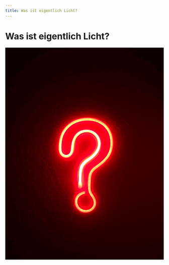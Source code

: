 ```yaml
---
title: Was ist eigentlich Licht?
---
```


# Was ist eigentlich Licht?

<div class="grid justify-center justify-items-center items-center">
  <div class="content">
    <img src="/images/simone-secci-49uySSA678U-unsplash.jpg" class="max-h-100 shadow-xl" />
  </div>
</div>

<style>
  a {
    border-style: none !important;
  }

  a:hover {
    border-style: none !important;
  }

  .list li{
    margin-bottom: 1.8rem !important;
  }
  .content, .overlay {
    grid-area: 1 / 1;
  }
</style>

<!--
- Galilei fast 500 Jahre tot 
- Was wissen wir denn eigentlich über Licht?
-->
